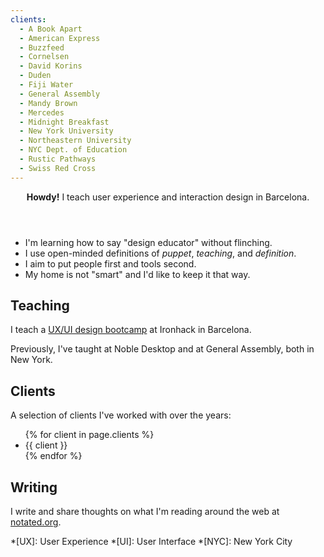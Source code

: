 ```yaml
---
clients:
  - A Book Apart
  - American Express
  - Buzzfeed
  - Cornelsen
  - David Korins
  - Duden
  - Fiji Water
  - General Assembly
  - Mandy Brown
  - Mercedes
  - Midnight Breakfast
  - New York University
  - Northeastern University
  - NYC Dept. of Education
  - Rustic Pathways
  - Swiss Red Cross
---
```


<section class="lede" markdown="1">

<header>
  <strong>Howdy!</strong> I teach user&nbsp;experience and interaction&nbsp;design in&nbsp;Barcelona.
</header>

<div class="rotator" markdown="1">

- I'm learning how to say "design&nbsp;educator" without&nbsp;flinching.
- I use open-minded definitions of *puppet*, *teaching*, and&nbsp;*definition*.
- I aim to put people first and tools&nbsp;second.
- My home is not "smart" and I'd like to keep&nbsp;it that&nbsp;way.

</div>

<script>
(function() {
  const $rotator = document.querySelector('.rotator');
  const $list = $rotator.querySelector('ul');

  $rotator.classList.add('enabled');
  $list.firstElementChild.classList.add('active');

  $list.addEventListener('click', function() {
    const $current = $list.querySelector('.active');
    const $next = $current.nextElementSibling || $list.firstElementChild;

    $current.classList.remove('active');
    $next.classList.add('active');
  });
})();
</script>

</section>


Teaching
--------

I teach a [UX/UI design bootcamp](https://uxui.cat) at Ironhack in Barcelona.

Previously, I've taught at Noble Desktop and at General Assembly, both in New York.


Clients
-------

A selection of clients I've worked with over the years:

<ul class="listing">
  {% for client in page.clients %}
    <li>{{ client }}</li>
  {% endfor %}
</ul>


Writing
-------

I write and share thoughts on what I'm reading around the web at [notated.org](http://notated.org).



*[UX]: User Experience
*[UI]: User Interface
*[NYC]: New York City
